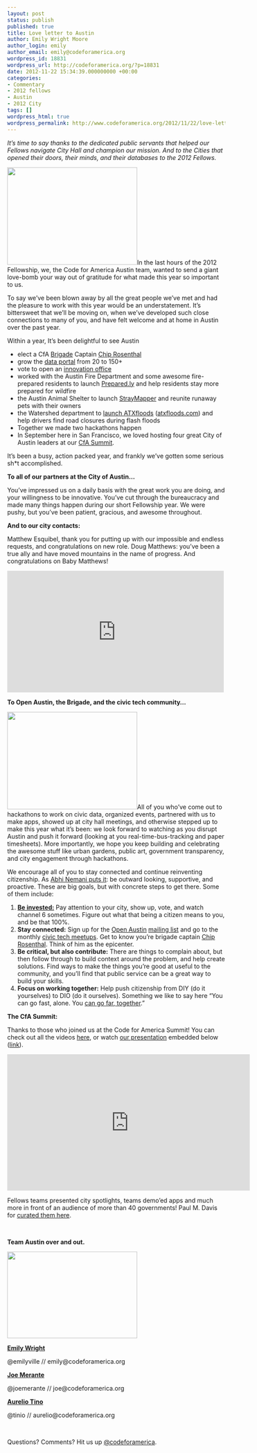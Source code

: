 ```yaml
---
layout: post
status: publish
published: true
title: Love letter to Austin
author: Emily Wright Moore
author_login: emily
author_email: emily@codeforamerica.org
wordpress_id: 18831
wordpress_url: http://codeforamerica.org/?p=18831
date: 2012-11-22 15:34:39.000000000 +00:00
categories:
- Commentary
- 2012 fellows
- Austin
- 2012 City
tags: []
wordpress_html: true
wordpress_permalink: http://www.codeforamerica.org/2012/11/22/love-letter-to-austin/
---
```


<p><em>It’s time to say thanks to the dedicated public servants that helped our Fellows navigate City Hall and champion our mission. And to the Cities that opened their doors, their minds, and their databases to the 2012 Fellows.</em></p>
<p style="text-align: left;"><a href="http://codeforamerica.org/wp-content/uploads/2012/11/IMG_20120201_161733.jpeg"><img alt="" class="alignright size-medium wp-image-18837" height="225" src="http://codeforamerica.org/wp-content/uploads/2012/11/IMG_20120201_161733-300x225.jpg" title="IMG_20120201_161733" width="300"/></a>In the last hours of the 2012 Fellowship, we, the Code for America Austin team, wanted to send a giant love-bomb your way out of gratitude for what made this year so important to us.</p>
<p>To say we’ve been blown away by all the great people we’ve met and had the pleasure to work with this year would be an understatement. It’s bittersweet that we’ll be moving on, when we’ve developed such close connections to many of you, and have felt welcome and at home in Austin over the past year.</p>
<p>Within a year, It’s been delightful to see Austin</p>
<ul>
<li>elect a CfA <a href="http://brigade.codeforamerica.org/">Brigade</a> Captain <a href="http://brigade.codeforamerica.org/members/108">Chip Rosenthal</a></li>
<li>grow the <a href="http://brigade.codeforamerica.org/members/108">data portal</a> from 20 to 150+</li>
<li>vote to open an <a href="http://codeforamerica.org/2012/09/17/austin-launches-innovation-office/">innovation office</a></li>
<li>worked with the Austin Fire Department and some awesome fire-prepared residents to launch <a href="http://www.prepared.ly">Prepared.ly</a> and help residents stay more prepared for wildfire</li>
<li>the Austin Animal Shelter to launch <a href="http://www.straymapper.com/">StrayMapper</a> and reunite runaway pets with their owners</li>
<li>the Watershed department to <a href="http://codeforamerica.org/2012/11/02/mapping-floods/">launch ATXfloods</a> (<a href="http://atxfloods.com">atxfloods.com</a>) and help drivers find road closures during flash floods</li>
<li>Together we made two hackathons happen</li>
<li>In September here in San Francisco, we loved hosting four great City of Austin leaders at our <a href="http://cfasummit.org/">CfA Summit</a>.</li>
</ul>
<p style="text-align: left;">It’s been a busy, action packed year, and frankly we’ve gotten some serious sh*t accomplished.</p>
<p style="text-align: left;"><strong>To all of our partners at the City of Austin…</strong></p>
<p>You’ve impressed us on a daily basis with the great work you are doing, and your willingness to be innovative. You’ve cut through the bureaucracy and made many things happen during our short Fellowship year. We were pushy, but you’ve been patient, gracious, and awesome throughout.</p>
<p><strong>And to our city contacts:</strong></p>
<p>Matthew Esquibel, thank you for putting up with our impossible and endless requests, and congratulations on new role. Doug Matthews: you’ve been a true ally and have moved mountains in the name of progress. And congratulations on Baby Matthews!</p>
<p><iframe frameborder="0" height="281" src="http://player.vimeo.com/video/53370440" width="500"></iframe></p>
<p><strong>To Open Austin, the Brigade, and the civic tech community…</strong></p>
<p><a href="http://codeforamerica.org/wp-content/uploads/2012/11/IMG_20120908_182754.jpg"><img alt="" class="alignright size-medium wp-image-18832" height="225" src="http://codeforamerica.org/wp-content/uploads/2012/11/IMG_20120908_182754-300x225.jpg" title="IMG_20120908_182754" width="300"/></a>All of you who’ve come out to hackathons to work on civic data, organized events, partnered with us to make apps, showed up at city hall meetings, and otherwise stepped up to make this year what it’s been: we look forward to watching as you disrupt Austin and push it forward (looking at you real-time-bus-tracking and paper timesheets). More importantly, we hope you keep building and celebrating the awesome stuff like urban gardens, public art, government transparency, and city engagement through hackathons.</p>
<p>We encourage all of you to stay connected and continue reinventing citizenship. As <a href="http://codeforamerica.org/2012/11/07/citizenship-beyond-the-election/">Abhi Nemani puts it</a>: be outward looking, supportive, and proactive. These are big goals, but with concrete steps to get there. Some of them include:</p>
<ol>
<li><strong><a href="http://brigade.codeforamerica.org/">Be invested:</a></strong> Pay attention to your city, show up, vote, and watch channel 6 sometimes. Figure out what that being a citizen means to you, and be that 100%.</li>
<li><strong>Stay connected:</strong> Sign up for the <a href="http://open-austin.org/">Open Austin</a> <a href="https://groups.google.com/forum/?fromgroups#!forum/openaustin">mailing list</a> and go to the monthly <a href="http://www.facebook.com/events/431540723568696/">civic tech meetups</a>. Get to know you’re brigade captain <a href="http://brigade.codeforamerica.org/members/108">Chip Rosenthal</a>. Think of him as the epicenter.</li>
<li><strong>Be critical, but also contribute:</strong> There are things to complain about, but then follow through to build context around the problem, and help create solutions. Find ways to make the things you’re good at useful to the community, and you’ll find that public service can be a great way to build your skills.</li>
<li><strong>Focus on working together:</strong> Help push citizenship from DIY (do it yourselves) to DIO (do it ourselves). Something we like to say here “You can go fast, alone. You <a href="http://codeforamerica.org/2012/01/27/fast-and-far-together/">can go far, together</a>.”</li>
</ol>
<p><strong>The CfA Summit:</strong></p>
<p>Thanks to those who joined us at the Code for America Summit! You can check out all the videos <a href="http://www.youtube.com/user/CodeforAmerica">here</a>, or watch <a href="http://www.youtube.com/watch?list=SP65XgbSILalWgNf1uM96bb5TeVC3v-h4d&amp;v=lDzB8pOCp5c&amp;feature=player_embedded">our presentation</a> embedded below (<a href="http://www.youtube.com/embed/lDzB8pOCp5c?list=SP65XgbSILalWgNf1uM96bb5TeVC3v-h4d&amp;hl=en_US">link</a>).</p>
<p><object classid="clsid:d27cdb6e-ae6d-11cf-96b8-444553540000" codebase="http://download.macromedia.com/pub/shockwave/cabs/flash/swflash.cab#version=6,0,40,0" height="315" width="560"><param name="allowFullScreen" value="true"></param><param name="allowscriptaccess" value="always"></param><param name="src" value="http://www.youtube.com/v/GBa4J0kUHfs?version=3&amp;hl=en_US"></param><param name="allowfullscreen" value="true"></param><embed allowfullscreen="true" allowscriptaccess="always" height="315" src="http://www.youtube.com/v/GBa4J0kUHfs?version=3&amp;hl=en_US" type="application/x-shockwave-flash" width="560"></embed></object></p>
<p>Fellows teams presented city spotlights, teams demo’ed apps and much more in front of an audience of more than 40 governments! Paul M. Davis for <a href="http://cohere.io/openatx-presentation-from-the-2012-code-for-america-summit/">curated them here</a>.</p>
<p> </p>
<p><strong>Team Austin over and out.</strong></p>
<p><a href="http://codeforamerica.org/wp-content/uploads/2012/11/6882954335_c6b04e816f_b.jpg"><img alt="" class="size-medium wp-image-18836 alignnone" height="200" src="http://codeforamerica.org/wp-content/uploads/2012/11/6882954335_c6b04e816f_b-300x200.jpg" title="6882954335_c6b04e816f_b" width="300"/></a></p>
<p style="text-align: left;"><a href="http://codeforamerica.org/emily-wright/"><strong>Emily Wright</strong></a></p>
<p>@emilyville // emily@codeforamerica.org</p>
<p style="text-align: left;"><a href="http://codeforamerica.org/joe-merante/"><strong>Joe Merante</strong></a></p>
<p>@joemerante // joe@codeforamerica.org</p>
<p style="text-align: left;"><a href="http://codeforamerica.org/aurelio-tinio/"><strong>Aurelio Tino</strong></a></p>
<p>@tinio // aurelio@codeforamerica.org</p>
<p> </p>
<p>Questions? Comments? Hit us up <a href="http://twitter.com/codeforamerica" target="_blank">@codeforamerica</a>.</p>
